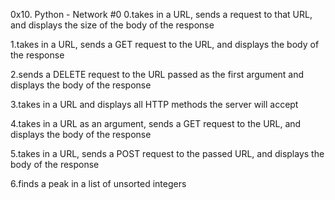 0x10. Python - Network #0
0.takes in a URL, sends a request to that URL, and displays the size of the body of the response

1.takes in a URL, sends a GET request to the URL, and displays the body of the response

2.sends a DELETE request to the URL passed as the first argument and displays the body of the response

3.takes in a URL and displays all HTTP methods the server will accept

4.takes in a URL as an argument, sends a GET request to the URL, and displays the body of the response

5.takes in a URL, sends a POST request to the passed URL, and displays the body of the response

6.finds a peak in a list of unsorted integers
